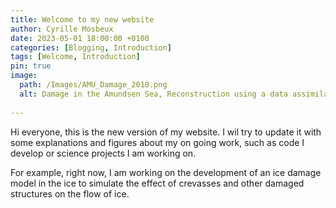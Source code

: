 ```yaml
---
title: Welcome to my new website
author: Cyrille Mosbeux
date: 2023-05-01 18:00:00 +0100
categories: [Blogging, Introduction]
tags: [Welcome, Introduction]
pin: true
image:
  path: /Images/AMU_Damage_2018.png
  alt: Damage in the Amundsen Sea, Reconstruction using a data assimilation method using observations of surface velocities in 2018
  
---
```


Hi everyone, this is the new version of my website. I wil try to update it with some explanations and figures about my on going work, such as code I develop or science projects I am working on. 

For example, right now, I am working on the development of an ice damage model in the ice to simulate the effect of crevasses and other damaged structures on the flow of ice.



 
